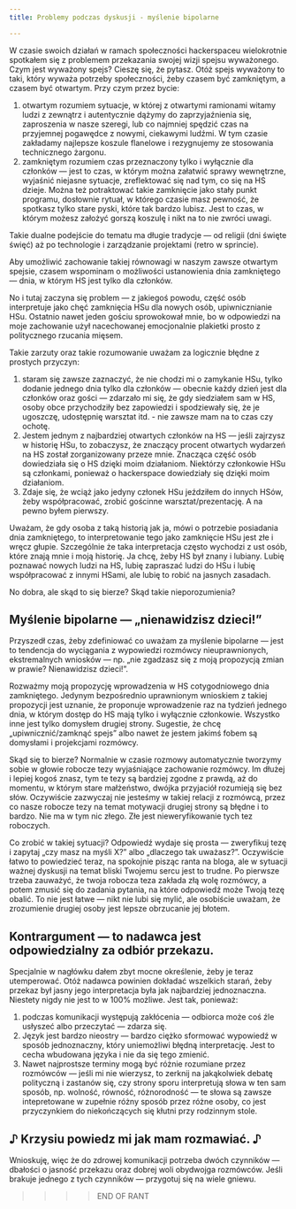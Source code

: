 ```yaml
---
title: Problemy podczas dyskusji - myślenie bipolarne 

---
```


W czasie swoich działań w ramach społeczności hackerspaceu wielokrotnie spotkałem się z problemem przekazania swojej wizji spejsu wyważonego. Czym jest wyważony spejs? Cieszę się, że pytasz. Otóż spejs wyważony to taki, który wyważa potrzeby społeczności, żeby czasem być zamkniętym, a czasem być otwartym. Przy czym przez bycie:

1. otwartym rozumiem sytuacje, w której z otwartymi ramionami witamy ludzi z zewnątrz i autentycznie dążymy do zaprzyjaźnienia się, zaproszenia w nasze szeregi, lub co najmniej spędzić czas na przyjemnej pogawędce z nowymi, ciekawymi ludźmi. W tym czasie zakładamy najlepsze koszule flanelowe i rezygnujemy ze stosowania technicznego żargonu.
2. zamkniętym rozumiem czas przeznaczony tylko i wyłącznie dla członków — jest to czas, w którym można załatwić sprawy wewnętrzne, wyjaśnić niejasne sytuacje, zreflektować się nad tym, co się na HS dzieje. Można też potraktować takie zamknięcie jako stały punkt programu, dosłownie rytuał, w którego czasie masz pewność, że spotkasz tylko stare pyski, które tak bardzo lubisz. Jest to czas, w którym możesz założyć gorszą koszulę i nikt na to nie zwróci uwagi.

Takie dualne podejście do tematu ma długie tradycje — od religii (dni święte święć) aż po technologie i zarządzanie projektami (retro w sprincie).

Aby umożliwić zachowanie takiej równowagi w naszym zawsze otwartym spejsie, czasem wspominam o możliwości ustanowienia dnia zamkniętego — dnia, w którym HS jest tylko dla członków.

No i tutaj zaczyna się problem — z jakiegoś powodu, część osób interpretuje jako chęć zamknięcia HSu dla nowych osób, upiwnicznianie HSu. Ostatnio nawet jeden gościu sprowokował mnie, bo w odpowiedzi na moje zachowanie użył nacechowanej emocjonalnie plakietki prosto z politycznego rzucania mięsem.

Takie zarzuty oraz takie rozumowanie uważam za logicznie błędne z prostych przyczyn:

1. staram się zawsze zaznaczyć, że nie chodzi mi o zamykanie HSu, tylko dodanie jednego dnia tylko dla członków — obecnie każdy dzień jest dla członków oraz gości — zdarzało mi się, że gdy siedziałem sam w HS, osoby obce przychodziły bez zapowiedzi i spodziewały się, że je ugoszczę, udostępnię warsztat itd. - nie zawsze mam na to czas czy ochotę.
2. Jestem jednym z najbardziej otwartych członków na HS — jeśli zajrzysz w historię HSu, to zobaczysz, że znaczący procent otwartych wydarzeń na HS został zorganizowany przeze mnie. Znacząca część osób dowiedziała się o HS dzięki moim działaniom. Niektórzy członkowie HSu są członkami, ponieważ o hackerspace dowiedziały się dzięki moim działaniom.
3. Zdaje się, że wciąż jako jedyny członek HSu jeździłem do innych HSów, żeby współpracować, zrobić gościnne warsztat/prezentację. A na pewno byłem pierwszy.

Uważam, że gdy osoba z taką historią jak ja, mówi o potrzebie posiadania dnia zamkniętego, to interpretowanie tego jako zamknięcie HSu jest złe i wręcz głupie. Szczególnie że taka interpretacja często wychodzi z ust osób, które znają mnie i moją historię. Ja chcę, żeby HS był znany i lubiany. Lubię poznawać nowych ludzi na HS, lubię zapraszać ludzi do HSu i lubię współpracować z innymi HSami, ale lubię to robić na jasnych zasadach.

No dobra, ale skąd to się bierze? Skąd takie nieporozumienia?

## Myślenie bipolarne — „nienawidzisz dzieci!”

Przyszedł czas, żeby zdefiniować co uważam za myślenie bipolarne — jest to tendencja do wyciągania z wypowiedzi rozmówcy nieuprawnionych, ekstremalnych wniosków — np. „nie zgadzasz się z moją propozycją zmian w prawie? Nienawidzisz dzieci!”.

Rozważmy moją propozycję wprowadzenia w HS cotygodniowego dnia zamkniętego. Jedynym bezpośrednio uprawnionym wnioskiem z takiej propozycji jest uznanie, że proponuje wprowadzenie raz na tydzień jednego dnia, w którym dostęp do HS mają tylko i wyłącznie członkowie. Wszystko inne jest tylko domysłem drugiej strony. Sugestie, że chcę „upiwnicznić/zamknąć spejs” albo nawet że jestem jakimś fobem są domysłami i projekcjami rozmówcy.

Skąd się to bierze? Normalnie w czasie rozmowy automatycznie tworzymy sobie w głowie robocze tezy wyjaśniające zachowanie rozmówcy. Im dłużej i lepiej kogoś znasz, tym te tezy są bardziej zgodne z prawdą, aż do momentu, w którym stare małżeństwo, dwójka przyjaciół rozumieją się bez słów. Oczywiście zazwyczaj nie jesteśmy w takiej relacji z rozmówcą, przez co nasze robocze tezy na temat motywacji drugiej strony są błędne i to bardzo. Nie ma w tym nic złego. Złe jest nieweryfikowanie tych tez roboczych.

Co zrobić w takiej sytuacji? Odpowiedź wydaje się prosta — zweryfikuj tezę i zapytaj „czy masz na myśli X?” albo „dlaczego tak uważasz?”. Oczywiście łatwo to powiedzieć teraz, na spokojnie pisząc ranta na bloga, ale w sytuacji ważnej dyskusji na temat bliski Twojemu sercu jest to trudne. Po pierwsze trzeba zauważyć, że twoja robocza teza zakłada złą wolę rozmówcy, a potem zmusić się do zadania pytania, na które odpowiedź może Twoją tezę obalić. To nie jest łatwe — nikt nie lubi się mylić, ale osobiście uważam, że zrozumienie drugiej osoby jest lepsze obrzucanie jej błotem.

## Kontrargument — to nadawca jest odpowiedzialny za odbiór przekazu.

Specjalnie w nagłówku dałem zbyt mocne określenie, żeby je teraz utemperować. Otóż nadawca powinien dokładać wszelkich starań, żeby przekaz był jasny jego interpretacja była jak najbardziej jednoznaczna. Niestety nigdy nie jest to w 100% możliwe. Jest tak, ponieważ:

1. podczas komunikacji występują zakłócenia — odbiorca może coś źle usłyszeć albo przeczytać — zdarza się.
2. Język jest bardzo nieostry — bardzo ciężko sformować wypowiedź w sposób jednoznaczny, który uniemożliwi błędną interpretację. Jest to cecha wbudowana języka i nie da się tego zmienić.
3. Nawet najprostsze terminy mogą być różnie rozumiane przez rozmówców — jeśli mi nie wierzysz, to zerknij na jakąkolwiek debatę polityczną i zastanów się, czy strony sporu interpretują słowa w ten sam sposób, np. wolność, równość, różnorodność — te słowa są zawsze intepretowane w zupełnie różny sposób przez różne osoby, co jest przyczynkiem do niekończących się kłutni przy rodzinnym stole.

## ♪ Krzysiu powiedz mi jak mam rozmawiać. ♪

Wnioskuję, więc że do zdrowej komunikacji potrzeba dwóch czynników — dbałości o jasność przekazu oraz dobrej woli obydwojga rozmówców. Jeśli brakuje jednego z tych czynników — przygotuj się na wiele gniewu.

>>>>END OF RANT

